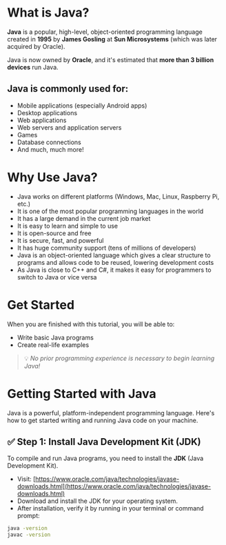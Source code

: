 # What is Java?

**Java** is a popular, high-level, object-oriented programming language created in **1995** by **James Gosling** at **Sun Microsystems** (which was later acquired by Oracle).

Java is now owned by **Oracle**, and it's estimated that **more than 3 billion devices** run Java.

## Java is commonly used for:

- Mobile applications (especially Android apps)
- Desktop applications
- Web applications
- Web servers and application servers
- Games
- Database connections
- And much, much more!


# Why Use Java?

- Java works on different platforms (Windows, Mac, Linux, Raspberry Pi, etc.)
- It is one of the most popular programming languages in the world
- It has a large demand in the current job market
- It is easy to learn and simple to use
- It is open-source and free
- It is secure, fast, and powerful
- It has huge community support (tens of millions of developers)
- Java is an object-oriented language which gives a clear structure to programs and allows code to be reused, lowering development costs
- As Java is close to C++ and C#, it makes it easy for programmers to switch to Java or vice versa

# Get Started

When you are finished with this tutorial, you will be able to:

- Write basic Java programs
- Create real-life examples

> 💡 *No prior programming experience is necessary to begin learning Java!*


# Getting Started with Java

Java is a powerful, platform-independent programming language. Here's how to get started writing and running Java code on your machine.

## ✅ Step 1: Install Java Development Kit (JDK)

To compile and run Java programs, you need to install the **JDK** (Java Development Kit).

- Visit: [https://www.oracle.com/java/technologies/javase-downloads.html](https://www.oracle.com/java/technologies/javase-downloads.html)
- Download and install the JDK for your operating system.
- After installation, verify it by running in your terminal or command prompt:

```bash
java -version
javac -version
```
```

